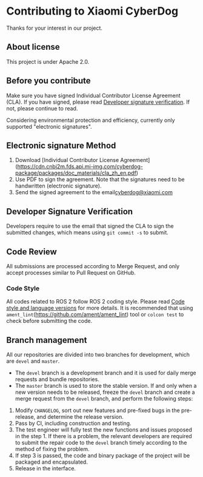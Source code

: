 # Contributing to Xiaomi CyberDog

Thanks for your interest in our project.

## About license

This project is under Apache 2.0.

## Before you contribute

Make sure you have signed Individual Contributor License Agreement (CLA). If you have signed, please read [Developer signature verification](https://partner-gitlab.mioffice.cn/cyberdog/athena_repos/-/blob/master/CONTRIBUTING.md#%E5%BC%80%E5%8F%91%E8%80%85%E7%AD%BE%E5%90%8D%E8%AE%A4%E8%AF%81). If not, please continue to read.

Considering environmental protection and efficiency, currently only supported "electronic signatures".

## Electronic signature Method

1. Download [Individual  Contributor License Agreement] (https://cdn.cnbj2m.fds.api.mi-img.com/cyberdog-package/packages/doc_materials/cla_zh_en.pdf)
2. Use PDF to sign the agreement. Note that the signatures need to be handwritten (electronic signature).
3. Send the signed agreement to the email[cyberdog@xiaomi.com](mailto:cyberdog@xiaomi.com)

## Developer Signature Verification

Developers require to use the email that signed the CLA to sign the submitted changes, which means using `git commit -s` to submit.

## Code Review

All submissions are processed according to Merge Request, and only accept processes similar to Pull Request on GitHub.

### Code Style

All codes related to ROS 2 follow ROS 2 coding style. Please read [Code style and language versions](https://docs.ros.org/en/foxy/Contributing/Code-Style-Language-Versions.html) for more details. It is recommended that using `ament_lint`(https://github.com/ament/ament_lint) tool or `colcon test` to check before submitting the code.

## Branch management

All our repositories are divided into two branches for development, which are `devel` and `master`.

- The `devel` branch is a development branch and it is used for daily merge requests and bundle repositories.
- The `master` branch is used to store the stable version. If and only when a new version needs to be released, freeze the `devel` branch and create a merge request from the `devel` branch, and perform the following steps:
 1. Modify `CHANGELOG`, sort out new features and pre-fixed bugs in the pre-release, and determine the release version.
 2. Pass by CI, including construction and testing. 
 3. The test engineer will fully test the new functions and issues proposed in the step 1. If there is a problem, the relevant developers are required to submit the repair code to the `devel` branch timely according to the method of fixing the problem.
 4. If step 3 is passed, the code and binary package of the project will be packaged and encapsulated.
 5. Release in the interface.
